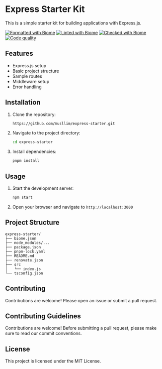 # Express Starter Kit

This is a simple starter kit for building applications with Express.js.

[![Formatted with Biome](https://img.shields.io/badge/Formatted_with-Biome-60a5fa?style=flat&logo=biome)](https://biomejs.dev/)
[![Linted with Biome](https://img.shields.io/badge/Linted_with-Biome-60a5fa?style=flat&logo=biome)](https://biomejs.dev)
[![Checked with Biome](https://img.shields.io/badge/Checked_with-Biome-60a5fa?style=flat&logo=biome)](https://biomejs.dev)
[![Code quality](https://github.com/musllim/express-starter/actions/workflows/pull_request.yml/badge.svg)](https://github.com/musllim/express-starter/actions/workflows/pull_request.yml)

## Features

- Express.js setup
- Basic project structure
- Sample routes
- Middleware setup
- Error handling

## Installation

1. Clone the repository:
    ```bash
    https://github.com/musllim/express-starter.git
    ```
2. Navigate to the project directory:
    ```bash
    cd express-starter
    ```
3. Install dependencies:
    ```bash
    pnpm install
    ```

## Usage

1. Start the development server:
    ```bash
    npm start
    ```
2. Open your browser and navigate to `http://localhost:3000`

## Project Structure

```
express-starter/
├── biome.json
├── node_modules/...
├── package.json
├── pnpm-lock.yaml
├── README.md
├── renovate.json
├── src
│   └── index.js
└── tsconfig.json
```

## Contributing

Contributions are welcome! Please open an issue or submit a pull request.

## Contributing Guidelines

Contributions are welcome! Before submitting a pull request, please make sure to read our commit conventions.

## License

This project is licensed under the MIT License.